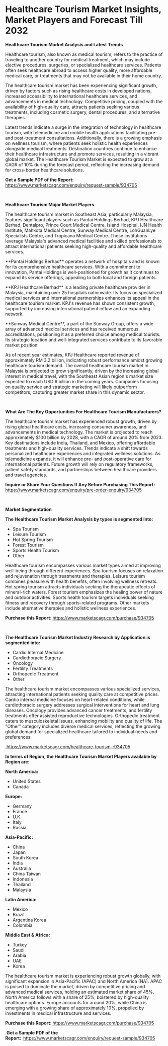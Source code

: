 <p><h1>Healthcare Tourism Market Insights, Market Players and Forecast Till 2032</h1></p><p><strong>Healthcare Tourism Market Analysis and Latest Trends</strong></p>
<p><p>Healthcare tourism, also known as medical tourism, refers to the practice of traveling to another country for medical treatment, which may include elective procedures, surgeries, or specialized healthcare services. Patients often seek healthcare abroad to access higher quality, more affordable medical care, or treatments that may not be available in their home country. </p><p>The healthcare tourism market has been experiencing significant growth, driven by factors such as rising healthcare costs in developed nations, increased accessibility to international healthcare services, and advancements in medical technology. Competitive pricing, coupled with the availability of high-quality care, attracts patients seeking various treatments, including cosmetic surgery, dental procedures, and alternative therapies. </p><p>Latest trends indicate a surge in the integration of technology in healthcare tourism, with telemedicine and mobile health applications facilitating pre- and post-treatment consultations. Additionally, there is a growing emphasis on wellness tourism, where patients seek holistic health experiences alongside medical treatments. Destination countries continue to enhance their healthcare infrastructure and promote services, resulting in a vibrant global market. The Healthcare Tourism Market is expected to grow at a CAGR of 10% during the forecast period, reflecting the increasing demand for cross-border healthcare solutions.</p></p>
<p><strong>Get a Sample PDF of the Report:&nbsp;</strong> <a href="https://www.marketscagr.com/enquiry/request-sample/934705?utm_campaign=2097&utm_medium=2&utm_source=Github&utm_content=ia&utm_term=18042025&utm_id=healthcare-tourism">https://www.marketscagr.com/enquiry/request-sample/934705</a></p>
<p>&nbsp;</p>
<p><strong>Healthcare Tourism Major Market Players</strong></p>
<p><p>The healthcare tourism market in Southeast Asia, particularly Malaysia, features significant players such as Pantai Holdings Berhad, KPJ Healthcare Berhad, Dentalpro, Prince Court Medical Centre, Island Hospital, IJN Health Institute, Mahkota Medical Centre, Sunway Medical Centre, LohGuanLye Specialists Centre, and Tropicana Medical Centre. These institutions leverage Malaysia's advanced medical facilities and skilled professionals to attract international patients seeking high-quality and affordable healthcare services.</p><p>**Pantai Holdings Berhad** operates a network of hospitals and is known for its comprehensive healthcare services. With a commitment to innovation, Pantai Holdings is well-positioned for growth as it continues to expand its service offerings, appealing to both local and foreign patients. </p><p>**KPJ Healthcare Berhad** is a leading private healthcare provider in Malaysia, maintaining over 25 hospitals nationwide. Its focus on specialized medical services and international partnerships enhances its appeal in the healthcare tourism market. KPJ's revenue has shown consistent growth, supported by increasing international patient inflow and an expanding network.</p><p>**Sunway Medical Centre**, a part of the Sunway Group, offers a wide array of advanced medical services and has received numerous accreditations, positioning it as a preferred choice among medical tourists. Its strategic location and well-integrated services contribute to its favorable market position.</p><p>As of recent year estimates, KPJ Healthcare reported revenue of approximately RM 3.2 billion, indicating robust performance amidst growing healthcare tourism demand. The overall healthcare tourism market in Malaysia is projected to grow significantly, driven by the increasing global interest in medical travel, with the Southeast Asian region's market size expected to reach USD 6 billion in the coming years. Companies focusing on quality service and strategic marketing will likely outperform competitors, capturing greater market share in this dynamic sector.</p></p>
<p>&nbsp;</p>
<p><strong>What Are The Key Opportunities For Healthcare Tourism Manufacturers?</strong></p>
<p><p>The healthcare tourism market has experienced robust growth, driven by rising global healthcare costs, increasing consumer awareness, and advancements in medical technology. The market is projected to reach approximately $100 billion by 2028, with a CAGR of around 20% from 2023. Key destinations include India, Thailand, and Mexico, offering affordable treatments and high-quality services. Trends indicate a shift towards personalized healthcare experiences and integrated wellness solutions. As telemedicine expands, it will enhance pre- and post-operative care for international patients. Future growth will rely on regulatory frameworks, patient safety standards, and partnerships between healthcare providers and travel agencies.</p></p>
<p><strong>Inquire or Share Your Questions If Any Before Purchasing This Report:</strong> <a href="https://www.marketscagr.com/enquiry/pre-order-enquiry/934705?utm_campaign=2097&utm_medium=2&utm_source=Github&utm_content=ia&utm_term=18042025&utm_id=healthcare-tourism">https://www.marketscagr.com/enquiry/pre-order-enquiry/934705</a></p>
<p>&nbsp;</p>
<p><strong>Market Segmentation</strong></p>
<p><strong>The Healthcare Tourism Market Analysis by types is segmented into:</strong></p>
<p><ul><li>Spa Tourism</li><li>Leisure Tourism</li><li>Hot Spring Tourism</li><li>Forest Tourism</li><li>Sports Health Tourism</li><li>Other</li></ul></p>
<p><p>Healthcare tourism encompasses various market types aimed at improving well-being through different experiences. Spa tourism focuses on relaxation and rejuvenation through treatments and therapies. Leisure tourism combines pleasure with health benefits, often involving wellness retreats. Hot spring tourism attracts individuals seeking the therapeutic effects of mineral-rich waters. Forest tourism emphasizes the healing power of nature and outdoor activities. Sports health tourism targets individuals seeking fitness and recovery through sports-related programs. Other markets include alternative therapies and holistic wellness experiences.</p></p>
<p><strong>Purchase this Report:&nbsp;</strong><a href="https://www.marketscagr.com/purchase/934705?utm_campaign=2097&utm_medium=2&utm_source=Github&utm_content=ia&utm_term=18042025&utm_id=healthcare-tourism">https://www.marketscagr.com/purchase/934705</a></p>
<p>&nbsp;</p>
<p><strong>The Healthcare Tourism Market Industry Research by Application is segmented into:</strong></p>
<p><ul><li>Cardio Internal Medicine</li><li>Cardiothoracic Surgery</li><li>Oncology</li><li>Fertility Treatments</li><li>Orthopedic Treatment</li><li>Other</li></ul></p>
<p><p>The healthcare tourism market encompasses various specialized services, attracting international patients seeking quality care at competitive prices. Cardio internal medicine focuses on heart-related conditions, while cardiothoracic surgery addresses surgical interventions for heart and lung diseases. Oncology provides advanced cancer treatments, and fertility treatments offer assisted reproductive technologies. Orthopedic treatment caters to musculoskeletal issues, enhancing mobility and quality of life. The "Other" category includes diverse medical services, reflecting the growing global demand for specialized healthcare tailored to individual needs and preferences.</p></p>
<p><a href="https://www.marketscagr.com/healthcare-tourism-r934705?utm_campaign=2097&utm_medium=2&utm_source=Github&utm_content=ia&utm_term=18042025&utm_id=healthcare-tourism">&nbsp;https://www.marketscagr.com/healthcare-tourism-r934705</a></p>
<p><strong>In terms of Region, the Healthcare Tourism Market Players available by Region are:</strong></p>
<p>
    <p> <strong> North America: </strong>
        <ul>
            <li>United States</li>
            <li>Canada</li>
        </ul>
        </p> 
    <p> <strong> Europe: </strong>
        <ul>
            <li>Germany</li>
            <li>France</li>
            <li>U.K.</li>
            <li>Italy</li>
            <li>Russia</li>
        </ul>
        </p> 
    <p> <strong> Asia-Pacific: </strong>
        <ul>
            <li>China</li>
            <li>Japan</li>
            <li>South Korea</li>
            <li>India</li>
            <li>Australia</li>
            <li>China Taiwan</li>
            <li>Indonesia</li>
            <li>Thailand</li>
            <li>Malaysia</li>
        </ul>
        </p> 
    <p> <strong> Latin America: </strong>
        <ul>
            <li>Mexico</li>
            <li>Brazil</li>
            <li>Argentina Korea</li>
            <li>Colombia</li>
        </ul>
        </p> 
    <p> <strong> Middle East & Africa: </strong>
        <ul>
            <li>Turkey</li>
            <li>Saudi</li>
            <li>Arabia</li>
            <li>UAE</li>
            <li>Korea</li>
        </ul>
    </p>
    </p>
<p><p>The healthcare tourism market is experiencing robust growth globally, with significant expansion in Asia-Pacific (APAC) and North America (NA). APAC is poised to dominate the market, driven by competitive pricing and advanced medical services, holding an estimated market share of 45%. North America follows with a share of 25%, bolstered by high-quality healthcare options. Europe accounts for around 20%, while China is emerging with a growing share of approximately 10%, propelled by investments in medical infrastructure and services.</p></p>
<p><strong>Purchase this Report: </strong><a href="https://www.marketscagr.com/purchase/934705?utm_campaign=2097&utm_medium=2&utm_source=Github&utm_content=ia&utm_term=18042025&utm_id=healthcare-tourism">https://www.marketscagr.com/purchase/934705</a></p>
<p>&nbsp;<strong>Get a Sample PDF of the Report:&nbsp;&nbsp;</strong><a href="https://www.marketscagr.com/enquiry/request-sample/934705?utm_campaign=2097&utm_medium=2&utm_source=Github&utm_content=ia&utm_term=18042025&utm_id=healthcare-tourism">https://www.marketscagr.com/enquiry/request-sample/934705</a></p>
<p><strong></strong></p>
<p><p></p><p></p><p></p></p>